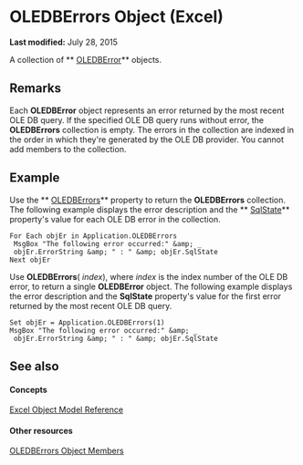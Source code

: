 
# OLEDBErrors Object (Excel)

 **Last modified:** July 28, 2015

A collection of  ** [OLEDBError](6bcbf721-f2c8-f784-361b-e1a298bb2ecb.md)** objects.

## Remarks

 Each **OLEDBError** object represents an error returned by the most recent OLE DB query. If the specified OLE DB query runs without error, the **OLEDBErrors** collection is empty. The errors in the collection are indexed in the order in which they're generated by the OLE DB provider. You cannot add members to the collection.


## Example

Use the  ** [OLEDBErrors](0a42417f-f8b6-10bf-712a-44c1107f0f3e.md)** property to return the **OLEDBErrors** collection. The following example displays the error description and the ** [SqlState](cd05c61a-da9f-5022-c359-b90351e6489d.md)** property's value for each OLE DB error in the collection.


```
For Each objEr in Application.OLEDBErrors 
 MsgBox "The following error occurred:" &amp; _ 
 objEr.ErrorString &amp; " : " &amp; objEr.SqlState 
Next objEr
```

Use  **OLEDBErrors**( _index_), where  _index_ is the index number of the OLE DB error, to return a single **OLEDBError** object. The following example displays the error description and the **SqlState** property's value for the first error returned by the most recent OLE DB query.




```
Set objEr = Application.OLEDBErrors(1) 
MsgBox "The following error occurred:" &amp; _ 
 objEr.ErrorString &amp; " : " &amp; objEr.SqlState
```


## See also


#### Concepts


 [Excel Object Model Reference](11ea8598-8a20-92d5-f98b-0da04263bf2c.md)
#### Other resources


 [OLEDBErrors Object Members](1e3ba0ad-6761-87a2-b6e6-7c0a5ae7f605.md)
